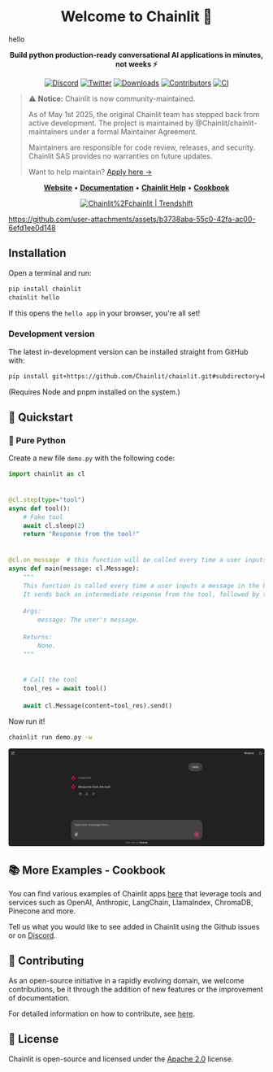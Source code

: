 <h1 align="center">Welcome to Chainlit 👋</h1>

hello

<p align="center">
<b>Build python production-ready conversational AI applications in minutes, not weeks ⚡️</b>

</p>
<p align="center">
    <a href="https://discord.gg/k73SQ3FyUh" rel="nofollow"><img alt="Discord" src="https://dcbadge.vercel.app/api/server/ZThrUxbAYw?style=flat" style="max-width:100%;"></a>
    <a href="https://twitter.com/chainlit_io" rel="nofollow"><img alt="Twitter" src="https://img.shields.io/twitter/url/https/twitter.com/chainlit_io.svg?style=social&label=Follow%20%40chainlit_io" style="max-width:100%;"></a>
    <a href="https://pypistats.org/packages/chainlit" rel="nofollow"><img alt="Downloads" src="https://img.shields.io/pypi/dm/chainlit" style="max-width:100%;"></a>
        <a href="https://github.com/chainlit/chainlit/graphs/contributors" rel="nofollow"><img alt="Contributors" src="https://img.shields.io/github/contributors/chainlit/chainlit" style="max-width:100%;"></a>
    <a href="https://github.com/Chainlit/chainlit/actions/workflows/ci.yaml" rel="nofollow"><img alt="CI" src="https://github.com/Chainlit/chainlit/actions/workflows/ci.yaml/badge.svg" style="max-width:100%;"></a>
</p>

> ⚠️ **Notice:** Chainlit is now community-maintained.
>
> As of May 1st 2025, the original Chainlit team has stepped back from active development. The project is maintained by @Chainlit/chainlit-maintainers under a formal Maintainer Agreement.
>
> Maintainers are responsible for code review, releases, and security.  
> Chainlit SAS provides no warranties on future updates.
>
> Want to help maintain? [Apply here →](https://docs.google.com/forms/d/e/1FAIpQLSf6CllNWnKBnDIoj0m-DnHU6b0dj8HYFGixKy-_qNi_rD4iNA/viewform)

<p align="center">
    <a href="https://chainlit.io"><b>Website</b></a>  •  
    <a href="https://docs.chainlit.io"><b>Documentation</b></a>  •  
    <a href="https://help.chainlit.io"><b>Chainlit Help</b></a>  •  
    <a href="https://github.com/Chainlit/cookbook"><b>Cookbook</b></a>
</p>

<p align="center">
    <a href="https://trendshift.io/repositories/6708" target="_blank"><img src="https://trendshift.io/api/badge/repositories/6708" alt="Chainlit%2Fchainlit | Trendshift" style="width: 250px; height: 45px;" width="250" height="45"/></a>
</p>

https://github.com/user-attachments/assets/b3738aba-55c0-42fa-ac00-6efd1ee0d148


## Installation

Open a terminal and run:

```sh
pip install chainlit
chainlit hello
```

If this opens the `hello app` in your browser, you're all set!

### Development version

The latest in-development version can be installed straight from GitHub with:

```sh
pip install git+https://github.com/Chainlit/chainlit.git#subdirectory=backend/
```

(Requires Node and pnpm installed on the system.)

## 🚀 Quickstart

### 🐍 Pure Python

Create a new file `demo.py` with the following code:

```python
import chainlit as cl


@cl.step(type="tool")
async def tool():
    # Fake tool
    await cl.sleep(2)
    return "Response from the tool!"


@cl.on_message  # this function will be called every time a user inputs a message in the UI
async def main(message: cl.Message):
    """
    This function is called every time a user inputs a message in the UI.
    It sends back an intermediate response from the tool, followed by the final answer.

    Args:
        message: The user's message.

    Returns:
        None.
    """


    # Call the tool
    tool_res = await tool()

    await cl.Message(content=tool_res).send()
```

Now run it!

```sh
chainlit run demo.py -w
```

<img src="/images/quick-start.png" alt="Quick Start"></img>

## 📚 More Examples - Cookbook

You can find various examples of Chainlit apps [here](https://github.com/Chainlit/cookbook) that leverage tools and services such as OpenAI, Anthropiс, LangChain, LlamaIndex, ChromaDB, Pinecone and more.

Tell us what you would like to see added in Chainlit using the Github issues or on [Discord](https://discord.gg/k73SQ3FyUh).

## 💁 Contributing

As an open-source initiative in a rapidly evolving domain, we welcome contributions, be it through the addition of new features or the improvement of documentation.

For detailed information on how to contribute, see [here](/CONTRIBUTING.md).

## 📃 License

Chainlit is open-source and licensed under the [Apache 2.0](LICENSE) license.

